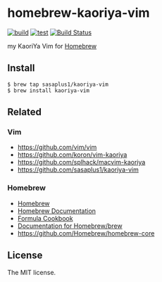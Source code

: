 # homebrew-kaoriya-vim

[![build](https://github.com/sasaplus1/homebrew-kaoriya-vim/workflows/build/badge.svg)](https://github.com/sasaplus1/homebrew-kaoriya-vim/actions?query=workflow%3Abuild)
[![test](https://github.com/sasaplus1/homebrew-kaoriya-vim/workflows/test/badge.svg)](https://github.com/sasaplus1/homebrew-kaoriya-vim/actions?query=workflow%3Atest)
[![Build Status](https://travis-ci.com/sasaplus1/homebrew-kaoriya-vim.svg?branch=master)](https://travis-ci.com/sasaplus1/homebrew-kaoriya-vim)

my KaoriYa Vim for [Homebrew](https://brew.sh/)

## Install

```console
$ brew tap sasaplus1/kaoriya-vim
$ brew install kaoriya-vim
```

## Related

### Vim

- https://github.com/vim/vim
- https://github.com/koron/vim-kaoriya
- https://github.com/splhack/macvim-kaoriya
- https://github.com/sasaplus1/kaoriya-vim

### Homebrew

- [Homebrew](https://brew.sh/)
- [Homebrew Documentation](https://docs.brew.sh/)
- [Formula Cookbook](https://github.com/Homebrew/brew/blob/master/docs/Formula-Cookbook.md)
- [Documentation for Homebrew/brew](https://www.rubydoc.info/github/Homebrew/brew/index)
- https://github.com/Homebrew/homebrew-core

## License

The MIT license.
